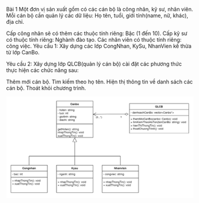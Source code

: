 Bài 1
Một đơn vị sản xuất gồm có các cán bộ là công nhân, kỹ sư, nhân viên. Mỗi cán bộ cần quản lý các dữ liệu: Họ tên, tuổi, giới tính(name, nữ, khác), địa chỉ.

Cấp công nhân sẽ có thêm các thuộc tính riêng: Bậc (1 đến 10).
Cấp kỹ sư có thuộc tính riêng: Nghành đào tạo.
Các nhân viên có thuộc tính riêng: công việc.
Yêu cầu 1: Xây dựng các lớp CongNhan, KySu, NhanVien kế thừa từ lớp CanBo.

Yêu cầu 2: Xây dựng lớp QLCB(quản lý cán bộ) cài đặt các phương thức thực hiện các chức năng sau:

Thêm mới cán bộ.
Tìm kiếm theo họ tên.
Hiện thị thông tin về danh sách các cán bộ.
Thoát khỏi chương trình.

<p align="center">
  <img src="./img/class_diagram.png" alt="" width="800">
</p>
